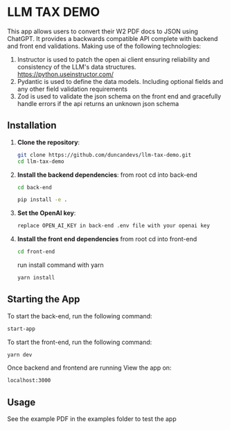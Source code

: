 # LLM TAX DEMO

This app allows users to convert their W2 PDF docs to JSON using ChatGPT.
It provides a backwards compatible API complete with backend and front end validations.
Making use of the following technologies:

1. Instructor is used to patch the open ai client ensuring reliability and consistency of the LLM's data structures. https://python.useinstructor.com/
2. Pydantic is used to define the data models. Including optional fields and any other field validation requirements
3. Zod is used to validate the json schema on the front end and gracefully handle errors if the api returns an unknown json schema

## Installation

1. **Clone the repository**:

    ```bash
    git clone https://github.com/duncandevs/llm-tax-demo.git
    cd llm-tax-demo
    ```

2. **Install the backend dependencies**:
    from root cd into back-end
    ```bash
    cd back-end
    ```

    ```bash
    pip install -e .
    ```

3. **Set the OpenAI key**:
    ```bash
    replace OPEN_AI_KEY in back-end .env file with your openai key
    ```

4. **Install the front end dependencies**
    from root cd into front-end

    ```bash
    cd front-end
    ```

    run install command with yarn
    ```bash
    yarn install
    ```

## Starting the App

To start the back-end, run the following command:

```bash
start-app
```

To start the front-end, run the following command:

```bash
yarn dev
```

Once backend and frontend are running View the app on:
```bash
localhost:3000
```

## Usage
See the example PDF in the examples folder to test the app
